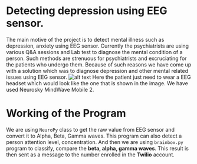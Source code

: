 # Detecting depression using EEG sensor. 
The main motive of the project is to detect mental illness such as depression, anxiety using EEG sensor. Currently the psychiatrists are using various Q&A sessions and Lab test to diagnose the mental condition of a person. Such methods are strenuous for psychiatrists and excruciating for the patients who undergo them. Because of such reasons we have come up with a solution which was to diagnose depression and other mental related issues using EEG sensor. 
![alt text](https://www.riecktron.co.za/image/cache/data/products/14455-02-600x600.jpg)
Here the patient just need to wear a EEG headset which would look like the one that is shown in the image. We have used Neurosky MindWave Mobile 2.
# Working of the Program
We are using `NeuroPy` class to get the raw value from EEG sensor and convert it to Alpha, Beta, Gamma waves. This program can also detect a person attention level, concentration. And then we are using `brainbox.py` program to classify, compare the **beta, alpha, gamma waves**. This result is then sent as a message to the number enrolled in the **Twilio** account.
